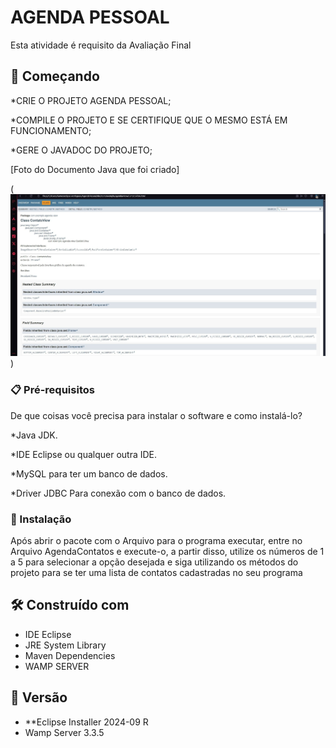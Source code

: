 # AGENDA PESSOAL

Esta atividade é requisito da Avaliação Final 

## 🚀 Começando

*CRIE O PROJETO AGENDA PESSOAL;

*COMPILE O PROJETO E SE CERTIFIQUE QUE O MESMO ESTÁ EM FUNCIONAMENTO;

*GERE O JAVADOC DO PROJETO;


[Foto do Documento Java que foi criado]

(![BibliotecadeConversões](FotoJavaDOC2.jpg))

### 📋 Pré-requisitos

De que coisas você precisa para instalar o software e como instalá-lo?

*Java JDK.

*IDE Eclipse ou qualquer outra IDE.

*MySQL para ter um banco de dados.

*Driver JDBC Para conexão com o banco de dados.

### 🔧 Instalação

Após abrir o pacote com o Arquivo para o programa executar, entre no Arquivo AgendaContatos e execute-o, a partir disso, utilize os números de 1 a 5 para selecionar a opção desejada e siga utilizando os métodos do projeto para se ter uma lista de contatos cadastradas no seu programa


## 🛠️ Construído com

* IDE Eclipse
* JRE System Library
* Maven Dependencies
* WAMP SERVER 

## 📌 Versão

* **Eclipse Installer 2024-09 R
* Wamp Server 3.3.5
  
